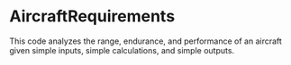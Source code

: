 # AircraftRequirements
This code analyzes the range, endurance, and performance of an aircraft given simple inputs, simple calculations, and simple outputs.
